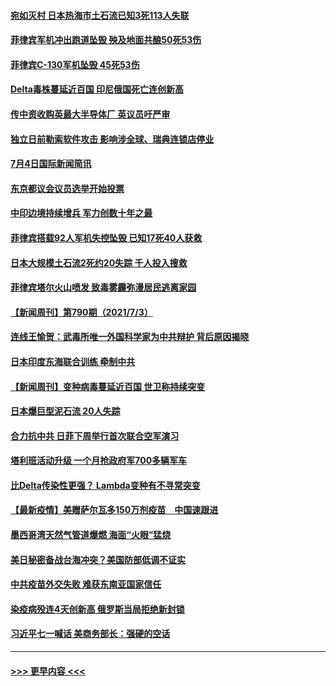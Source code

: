 #### [宛如灭村 日本热海市土石流已知3死113人失联](../pages/prog202/a103158223.md?t=07051401) 
#### [菲律宾军机冲出跑道坠毁 殃及地面共酿50死53伤](../pages/prog202/a103158196.md?t=07051401) 
#### [菲律宾C-130军机坠毁 45死53伤](../pages/prog202/a103158091.md?t=07051401) 
#### [Delta毒株蔓延近百国 印尼俄国死亡连创新高](../pages/prog202/a103157976.md?t=07051401) 
#### [传中资收购英最大半导体厂 英议员吁严审](../pages/prog202/a103158058.md?t=07051401) 
#### [独立日前勒索软件攻击 影响涉全球、瑞典连锁店停业](../pages/prog202/a103157943.md?t=07051401) 
#### [7月4日国际新闻简讯](../pages/prog202/a103157940.md?t=07051401) 
#### [东京都议会议员选举开始投票](../pages/prog202/a103157935.md?t=07051401) 
#### [中印边境持续增兵 军力创数十年之最](../pages/prog202/a103157794.md?t=07051401) 
#### [菲律宾搭载92人军机失控坠毁 已知17死40人获救](../pages/prog202/a103157839.md?t=07051401) 
#### [日本大规模土石流2死约20失踪 千人投入搜救](../pages/prog202/a103157757.md?t=07051401) 
#### [菲律宾塔尔火山喷发 致毒雾霾弥漫居民逃离家园](../pages/prog202/a103157742.md?t=07051401) 
#### [【新闻周刊】第790期（2021/7/3）](../pages/prog202/a103157684.md?t=07051401) 
#### [连线王愉贺：武毒所唯一外国科学家为中共辩护 背后原因揭晓](../pages/prog202/a103157122.md?t=07051401) 
#### [日本印度东海联合训练 牵制中共](../pages/prog202/a103156381.md?t=07051401) 
#### [【新闻周刊】变种病毒蔓延近百国 世卫称持续突变](../pages/prog202/a103157646.md?t=07051401) 
#### [日本爆巨型泥石流 20人失踪](../pages/prog202/a103157606.md?t=07051401) 
#### [合力抗中共 日菲下周举行首次联合空军演习](../pages/prog202/a103157536.md?t=07051401) 
#### [塔利班活动升级 一个月抢政府军700多辆军车](../pages/prog202/a103157527.md?t=07051401) 
#### [比Delta传染性更强？ Lambda变种有不寻常突变](../pages/prog202/a103157545.md?t=07051401) 
#### [【最新疫情】美赠萨尔瓦多150万剂疫苗　中国速跟进](../pages/prog202/a103157549.md?t=07051401) 
#### [墨西哥湾天然气管道爆燃 海面“火眼”猛烧](../pages/prog202/a103157438.md?t=07051401) 
#### [美日秘密备战台海冲突？美国防部低调不证实](../pages/prog202/a103157515.md?t=07051401) 
#### [中共疫苗外交失败 难获东南亚国家信任](../pages/prog202/a103157338.md?t=07051401) 
#### [染疫病殁连4天创新高 俄罗斯当局拒绝新封锁](../pages/prog202/a103157234.md?t=07051401) 
#### [习近平七一喊话 美商务部长：强硬的空话](../pages/prog202/a103157258.md?t=07051401) 

----
#### [ >>> 更早内容 <<< ](../indexes/prog202-earlier.md)
